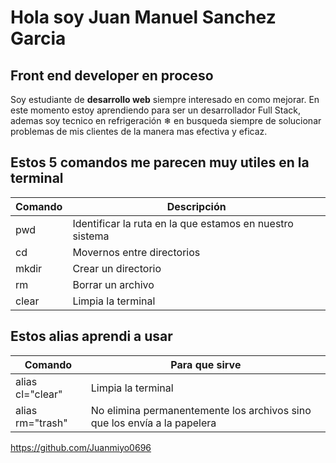 # Hola soy **Juan Manuel Sanchez Garcia**
## **Front end developer** en proceso

Soy estudiante de **desarrollo web** siempre interesado en como mejorar.
En este momento estoy aprendiendo para ser un desarrollador Full Stack, ademas soy tecnico en refrigeración ❄ en busqueda siempre de solucionar problemas de mis clientes de la manera mas efectiva y eficaz.


## Estos 5 comandos me parecen muy utiles en la terminal 
| Comando  | Descripción                                              | 
|----------|----------------------------------------------------------|
| pwd      | Identificar la ruta en la que estamos en nuestro sistema | 
| cd       | Movernos entre directorios                               | 
| mkdir    | Crear un directorio                                      |
| rm       | Borrar un archivo                                        |
| clear    | Limpia la terminal                                       |

## Estos alias aprendi a usar
| Comando              | Para que sirve                                                            | 
|----------------------|---------------------------------------------------------------------------|
| alias cl="clear"     | Limpia la terminal                                                        | 
| alias rm="trash"     | No elimina permanentemente los archivos sino que los envía a la papelera  | 

https://github.com/Juanmiyo0696